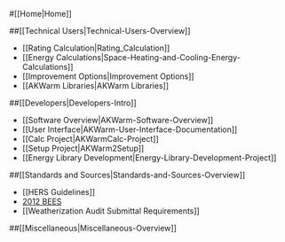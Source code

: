 #[[Home|Home]]

##[[Technical Users|Technical-Users-Overview]]

- [[Rating Calculation|Rating_Calculation]]
- [[Energy Calculations|Space-Heating-and-Cooling-Energy-Calculations]]
- [[Improvement Options|Improvement Options]]
- [[AKWarm Libraries|AKWarm Libraries]]


##[[Developers|Developers-Intro]]

- [[Software Overview|AKWarm-Software-Overview]]
- [[User Interface|AKWarm-User-Interface-Documentation]]
- [[Calc Project|AKWarmCalc-Project]]
- [[Setup Project|AKWarm2Setup]]
- [[Energy Library Development|Energy-Library-Development-Project]]

##[[Standards and Sources|Standards-and-Sources-Overview]]

- [[HERS Guidelines]]
- [2012 BEES](http://www.ahfc.us/files/5014/0328/1907/final_AK_Spec_Amendments_to_IECC_2012_061814.pdf)
- [[Weatherization Audit Submittal Requirements]]

##[[Miscellaneous|Miscellaneous-Overview]]